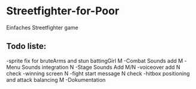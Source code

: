 # Streetfighter-for-Poor
Einfaches Streetfighter game


## Todo liste:

-sprite fix for bruteArms and stun battingGirl M
-Combat Sounds add M
-Menu Sounds integration N
-Stage Sounds Add M/N
-voiceover add N check
-winning screen N
-fight start message N check
-hitbox positioning and attack balancing M
-Dokumentation
